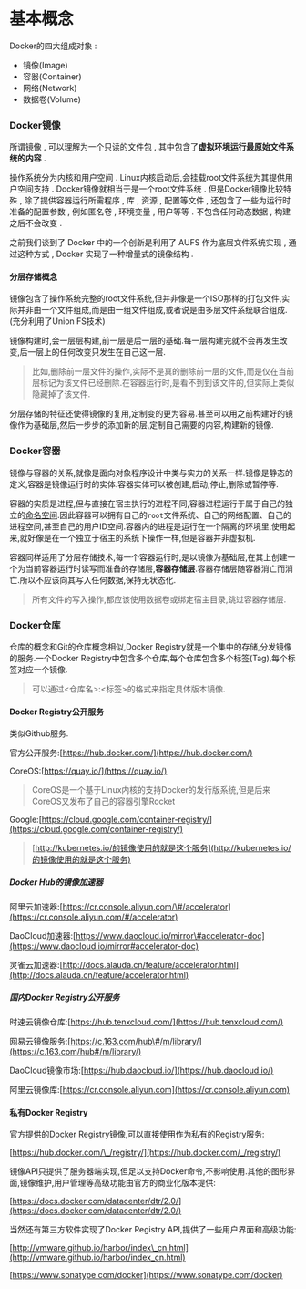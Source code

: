 # 基本概念

Docker的四大组成对象 :

* 镜像\(Image\)
* 容器\(Container\)
* 网络\(Network\)
* 数据卷\(Volume\)

### **Docker镜像**

所谓镜像 , 可以理解为一个只读的文件包 , 其中包含了**虚拟环境运行最原始文件系统的内容** .

操作系统分为内核和用户空间 . Linux内核启动后,会挂载root文件系统为其提供用户空间支持 . Docker镜像就相当于是一个root文件系统 . 但是Docker镜像比较特殊 , 除了提供容器运行所需程序 , 库 , 资源 , 配置等文件 , 还包含了一些为运行时准备的配置参数 , 例如匿名卷 , 环境变量 , 用户等等 . 不包含任何动态数据 , 构建之后不会改变 . 

之前我们谈到了 Docker 中的一个创新是利用了 AUFS 作为底层文件系统实现 , 通过这种方式 , Docker 实现了一种增量式的镜像结构 . 

#### 分层存储概念

镜像包含了操作系统完整的root文件系统,但并非像是一个ISO那样的打包文件,实际并非由一个文件组成,而是由一组文件组成,或者说是由多层文件系统联合组成.\(充分利用了Union FS技术\)

镜像构建时,会一层层构建,前一层是后一层的基础.每一层构建完就不会再发生改变,后一层上的任何改变只发生在自己这一层.

> 比如,删除前一层文件的操作,实际不是真的删除前一层的文件,而是仅在当前层标记为该文件已经删除.在容器运行时,是看不到到该文件的,但实际上类似隐藏掉了该文件.

分层存储的特征还使得镜像的复用,定制变的更为容易.甚至可以用之前构建好的镜像作为基础层,然后一步步的添加新的层,定制自己需要的内容,构建新的镜像.

### Docker容器

镜像与容器的关系,就像是面向对象程序设计中类与实力的关系一样.镜像是静态的定义,容器是镜像运行时的实体.容器实体可以被创建,启动,停止,删除或暂停等.

容器的实质是进程,但与直接在宿主执行的进程不同,容器进程运行于属于自己的独立的[命名空间](https://en.wikipedia.org/wiki/Linux_namespaces).因此容器可以拥有自己的`root`文件系统、自己的网络配置、自己的进程空间,甚至自己的用户ID空间.容器内的进程是运行在一个隔离的环境里,使用起来,就好像是在一个独立于宿主的系统下操作一样,但是容器并非虚拟机.

容器同样适用了分层存储技术,每一个容器运行时,是以镜像为基础层,在其上创建一个为当前容器运行时读写而准备的存储层,**容器存储层**.容器存储层随容器消亡而消亡.所以不应该向其写入任何数据,保持无状态化.

> 所有文件的写入操作,都应该使用数据卷或绑定宿主目录,跳过容器存储层.

### Docker仓库

仓库的概念和Git的仓库概念相似,Docker Registry就是一个集中的存储,分发镜像的服务.一个Docker Registry中包含多个仓库,每个仓库包含多个标签\(Tag\),每个标签对应一个镜像.

> 可以通过&lt;仓库名&gt;:&lt;标签&gt;的格式来指定具体版本镜像.

#### Docker Registry公开服务

类似Github服务.

官方公开服务:[https://hub.docker.com/](https://hub.docker.com/)

CoreOS:[https://quay.io/](https://quay.io/)

> CoreOS是一个基于Linux内核的支持Docker的发行版系统,但是后来CoreOS又发布了自己的容器引擎Rocket

Google:[https://cloud.google.com/container-registry/](https://cloud.google.com/container-registry/)

> [http://kubernetes.io/的镜像使用的就是这个服务](http://kubernetes.io/的镜像使用的就是这个服务)

##### Docker Hub的镜像加速器

阿里云加速器:[https://cr.console.aliyun.com/\#/accelerator](https://cr.console.aliyun.com/#/accelerator)

DaoCloud加速器:[https://www.daocloud.io/mirror\#accelerator-doc](https://www.daocloud.io/mirror#accelerator-doc)

灵雀云加速器:[http://docs.alauda.cn/feature/accelerator.html](http://docs.alauda.cn/feature/accelerator.html)

##### 国内Docker Registry公开服务

时速云镜像仓库:[https://hub.tenxcloud.com/](https://hub.tenxcloud.com/)

网易云镜像服务:[https://c.163.com/hub\#/m/library/](https://c.163.com/hub#/m/library/)

DaoCloud镜像市场:[https://hub.daocloud.io/](https://hub.daocloud.io/)

阿里云镜像库:[https://cr.console.aliyun.com](https://cr.console.aliyun.com)

#### 私有Docker Registry

官方提供的Docker Registry镜像,可以直接使用作为私有的Registry服务:

[https://hub.docker.com/\_/registry/](https://hub.docker.com/_/registry/)

镜像API只提供了服务器端实现,但足以支持Docker命令,不影响使用.其他的图形界面,镜像维护,用户管理等高级功能由官方的商业化版本提供:

[https://docs.docker.com/datacenter/dtr/2.0/](https://docs.docker.com/datacenter/dtr/2.0/)

当然还有第三方软件实现了Docker Registry API,提供了一些用户界面和高级功能:

[http://vmware.github.io/harbor/index\_cn.html](http://vmware.github.io/harbor/index_cn.html)

[https://www.sonatype.com/docker](https://www.sonatype.com/docker)

